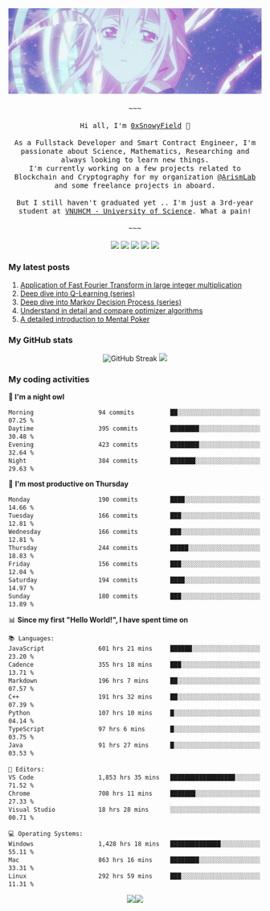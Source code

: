 <div align='center'>
<img src="./assets/banner.gif" alt="Banner" width="1000" />
  <samp>
    </br></br>~~~</br></br>
    Hi all, I'm <a href="https://snowyfield.me/">0xSnowyField</a> 🧸
    </br></br>
    As a Fullstack Developer and Smart Contract Engineer, I'm passionate about Science, Mathematics, Researching and always looking to learn new things.</br> I'm currently working on a few projects related to Blockchain and Cryptography for my organization <a href="https://github.com/ArismLab">@ArismLab</a> and some freelance projects in aboard.
    </br></br>
    But I still haven't graduated yet .. I'm just a 3rd-year student at <a href="https://en.hcmus.edu.vn/">VNUHCM - University of Science</a>. What a pain!
    </br></br>~~~</br></br>
  </samp>
  <a href = "https://wakatime.com/@SnowyField1906"><img src="https://img.shields.io/badge/-Wakatime-000000?style=for-the-badge&logo=wakatime&logoColor=white" target="_blank"></a>
  <a href="https://linkedin.com/in/NHThuan" target="_blank"><img src="https://img.shields.io/badge/-LinkedIn-0A66C2?style=for-the-badge&logo=linkedin&logoColor=white" target="_blank"></a>
  <a href="https://stackoverflow.com/users/17358240/snowyfield" target="_blank"><img src="https://img.shields.io/badge/StackOverflow-F58025?style=for-the-badge&logo=stackoverflow&logoColor=white" target="_blank"></a>
  <a href="https://facebook.com/SnowyField1906" target="_blank"><img src="https://img.shields.io/badge/-Facebook-0A66C2?style=for-the-badge&logo=facebook&logoColor=white" target="_blank"></a>
  <a href="https://x.com/SnowyField1906" target="_blank"><img src="https://img.shields.io/badge/-Twitter-000000?style=for-the-badge&logo=x&logoColor=white" target="_blank"></a>
</div>

### My latest posts

1. [Application of Fast Fourier Transform in large integer multiplication](https://www.snowyfield.me/posts/ung-dung-fast-fourier-transform-trong-phep-nhan-so-nguyen-lon)
2. [Deep dive into Q-Learning (series)](https://www.snowyfield.me/posts/hieu-sau-ve-q-learning-phan-1)
3. [Deep dive into Markov Decision Process (series)](https://www.snowyfield.me/posts/hieu-sau-ve-markov-decision-process-phan-1)
4. [Understand in detail and compare optimizer algorithms](https://www.snowyfield.me/posts/tim-hieu-chi-tiet-va-so-sanh-cac-thuat-toan-optimizer)
5. [A detailed introduction to Mental Poker](https://www.snowyfield.me/posts/gioi-thieu-chi-tiet-ve-bai-toan-mental-poker)

### My GitHub stats

<div align="center">
  <img src="https://github-readme-streak-stats.herokuapp.com?user=SnowyFIeld1906&theme=swift&hide_border=true&date_format=M%20j%5B%2C%20Y%5D&card_width=1000" alt="GitHub Streak" />
  <img src='http://github-profile-summary-cards.vercel.app/api/cards/profile-details?username=SnowyFIeld1906&theme=swift' width='1000px'/>
</div>

### My coding activities

<!--START_SECTION:waka-->
**🦉 I'm a night owl** 

```text
Morning                  94 commits          ██░░░░░░░░░░░░░░░░░░░░░░░   07.25 % 
Daytime                  395 commits         ████████░░░░░░░░░░░░░░░░░   30.48 % 
Evening                  423 commits         ████████░░░░░░░░░░░░░░░░░   32.64 % 
Night                    384 commits         ███████░░░░░░░░░░░░░░░░░░   29.63 % 
```
📅 **I'm most productive on Thursday** 

```text
Monday                   190 commits         ████░░░░░░░░░░░░░░░░░░░░░   14.66 % 
Tuesday                  166 commits         ███░░░░░░░░░░░░░░░░░░░░░░   12.81 % 
Wednesday                166 commits         ███░░░░░░░░░░░░░░░░░░░░░░   12.81 % 
Thursday                 244 commits         █████░░░░░░░░░░░░░░░░░░░░   18.83 % 
Friday                   156 commits         ███░░░░░░░░░░░░░░░░░░░░░░   12.04 % 
Saturday                 194 commits         ████░░░░░░░░░░░░░░░░░░░░░   14.97 % 
Sunday                   180 commits         ███░░░░░░░░░░░░░░░░░░░░░░   13.89 % 
```


📊 **Since my first "Hello World!", I have spent time on** 

```text
📚 Languages: 
JavaScript               601 hrs 21 mins     ██████░░░░░░░░░░░░░░░░░░░   23.20 % 
Cadence                  355 hrs 18 mins     ███░░░░░░░░░░░░░░░░░░░░░░   13.71 % 
Markdown                 196 hrs 7 mins      ██░░░░░░░░░░░░░░░░░░░░░░░   07.57 % 
C++                      191 hrs 32 mins     ██░░░░░░░░░░░░░░░░░░░░░░░   07.39 % 
Python                   107 hrs 10 mins     █░░░░░░░░░░░░░░░░░░░░░░░░   04.14 % 
TypeScript               97 hrs 6 mins       █░░░░░░░░░░░░░░░░░░░░░░░░   03.75 % 
Java                     91 hrs 27 mins      █░░░░░░░░░░░░░░░░░░░░░░░░   03.53 % 

📑 Editors: 
VS Code                  1,853 hrs 35 mins   ██████████████████░░░░░░░   71.52 % 
Chrome                   708 hrs 11 mins     ███████░░░░░░░░░░░░░░░░░░   27.33 % 
Visual Studio            18 hrs 28 mins      ░░░░░░░░░░░░░░░░░░░░░░░░░   00.71 % 

💻 Operating Systems: 
Windows                  1,428 hrs 18 mins   ██████████████░░░░░░░░░░░   55.11 % 
Mac                      863 hrs 16 mins     ████████░░░░░░░░░░░░░░░░░   33.31 % 
Linux                    292 hrs 59 mins     ███░░░░░░░░░░░░░░░░░░░░░░   11.31 % 
```

<div align='center'><img src='http://img.shields.io/badge/I%20have%20been%20coding%20for-2%2C603%20hrs%2057%20mins-gray?style=for-the-badge&labelColor=white' /><img src='https://img.shields.io/badge/I%20have%20been%20writing-3.4%20million%20lines%20of%20code-gray?style=for-the-badge&labelColor=white' /></div>


<!--END_SECTION:waka-->
